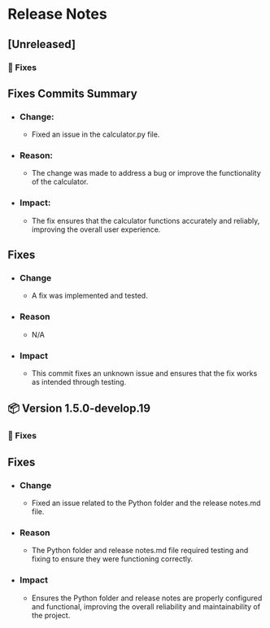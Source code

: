 # Release Notes

## [Unreleased]

### 🐛 Fixes

## Fixes Commits Summary

- ### Change: 
    - Fixed an issue in the calculator.py file.

- ### Reason: 
    - The change was made to address a bug or improve the functionality of the calculator.

- ### Impact: 
    - The fix ensures that the calculator functions accurately and reliably, improving the overall user experience.

## Fixes

- ### Change
    - A fix was implemented and tested.
- ### Reason
    - N/A
- ### Impact
    - This commit fixes an unknown issue and ensures that the fix works as intended through testing.

## 📦 Version 1.5.0-develop.19

### 🐛 Fixes

## Fixes

- ### Change
    - Fixed an issue related to the Python folder and the release notes.md file.
- ### Reason
    - The Python folder and release notes.md file required testing and fixing to ensure they were functioning correctly.
- ### Impact
    - Ensures the Python folder and release notes are properly configured and functional, improving the overall reliability and maintainability of the project.
